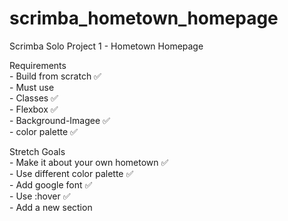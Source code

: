 # scrimba_hometown_homepage

Scrimba Solo Project 1 - Hometown Homepage

Requirements <br>
    - Build from scratch ✅ <br>
    - Must use <br>
        - Classes ✅ <br>
        - Flexbox ✅ <br>
        - Background-Imagee ✅ <br>
        - color palette ✅

Stretch Goals <br> 
    - Make it about your own hometown ✅ <br>
    - Use different color palette ✅ <br>
    - Add google font ✅ <br>
    - Use :hover ✅ <br>
    - Add a new section